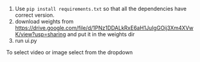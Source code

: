 1. Use `pip install requirements.txt` so that all the dependencies have correct version.
2. download weights from https://drive.google.com/file/d/1PNz1DDALkRxE6aH1JuIgGOij3Xm4XVwK/view?usp=sharing and put it in the weights dir
3. run ui.py 

To select video or image select from the dropdown
